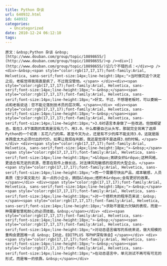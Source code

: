 ```yaml
---
title: Python 杂谈
url: 640932.html
id: 640932
categories:
  - Uncategorized
date: 2010-12-24 06:12:10
tags:
---
```


    原文：&nbsp;Python 杂谈 &nbsp;[http://www.douban.com/group/topic/10898655/](http://www.douban.com/group/topic/10898655/)<p /><div>[](http://www.douban.com/group/topic/10898655/)记几个不错的点：</div><p /> <div>-&nbsp;<span style="color:rgb(17,17,17);font-family:Arial, Helvetica, sans-serif;font-size:14px;line-height:18px;">当时做完这个决定之后，老板觉得我简直是疯了，不过我没管他。</span> </div><div><span style="color:rgb(17,17,17);font-family:Arial, Helvetica, sans-serif;font-size:14px;line-height:18px;">-&nbsp;</span><span style="color:rgb(17,17,17);font-family:Arial, Helvetica, sans-serif;font-size:14px;line-height:18px;">好文。不过，不想理老板时，可以委婉一点和老板说话：您不能沦落到技术员的层次啊。</span></div> <div><span style="color:rgb(17,17,17);font-family:Arial, Helvetica, sans-serif;font-size:14px;line-height:18px;">-&nbsp;</span><span style="color:rgb(17,17,17);font-family:Arial, Helvetica, sans-serif;font-size:14px;line-height:18px;">3.0对语言本身做了一些改进。但放眼望去，能在3.0下面跑的库真是没有几个。用3.0，什么都要自己从头写，那就完全背离了选择Python的一个初衷：五花八门的库。甚至今天为止，还是有不少的库不能支持3.0，这就是版本跨度太大必须付出的代价。如果让我现在判断，我还是觉得不是选择3.0的时候。</span></div> <div><span style="color:rgb(17,17,17);font-family:Arial, Helvetica, sans-serif;font-size:14px;line-height:18px;">-&nbsp;</span><span style="color:rgb(17,17,17);font-family:Arial, Helvetica, sans-serif;font-size:14px;line-height:18px;">&ldquo;男耕女织&rdquo;这种风格，更适合有充足的资源，愿意在软件上做长远，对法律风险敏感的投资的大型企业。</span><span style="color:rgb(17,17,17);font-family:Arial, Helvetica, sans-serif;font-size:14px;line-height:18px;">而一个需要尽快出产品，成本敏感，人员素质（至少英文能力）高一点的小企业，拥抱&ldquo;搭积木&rdquo;会有更好的效果。</span></div> <div><span style="color:rgb(17,17,17);font-family:Arial, Helvetica, sans-serif;font-size:14px;line-height:18px;">-&nbsp;</span><span style="color:rgb(17,17,17);font-family:Arial, Helvetica, sans-serif;font-size:14px;line-height:18px;">对一个搭积木的程序员来说：&nbsp;</span><span style="color:rgb(17,17,17);font-family:Arial, Helvetica, sans-serif;font-size:14px;line-height:18px;">求助不是能力欠缺的表现，而是一种需要智慧和耐心的必须技能。&nbsp;</span></div> <div><span style="color:rgb(17,17,17);font-family:Arial, Helvetica, sans-serif;font-size:14px;line-height:18px;">-&nbsp;</span><span style="color:rgb(17,17,17);font-family:Arial, Helvetica, sans-serif;font-size:14px;line-height:18px;">对动态语言编写的系统来说，做大规模的重构会更困难一点 &nbsp;【对此，EDITPLUS 写PHP深有体会】</span></div> <div><span style="color:rgb(17,17,17);font-family:Arial, Helvetica, sans-serif;font-size:14px;line-height:18px;">-&nbsp;</span><span style="color:rgb(17,17,17);font-family:Arial, Helvetica, sans-serif;font-size:14px;line-height:18px;">在动态语言中，单元测试不再可有可无的形式，而是唯一的依靠。&nbsp;</span></div>
  